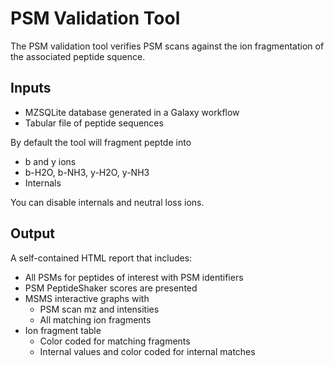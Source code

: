 PSM Validation Tool
===================

The PSM validation tool verifies PSM scans against the ion fragmentation of the associated peptide squence.

Inputs
------

- MZSQLite database generated in a Galaxy workflow
- Tabular file of peptide sequences

By default the tool will fragment peptde into

- b and y ions
- b-H2O, b-NH3, y-H2O, y-NH3
- Internals

You can disable internals and neutral loss ions.

Output
------

A self-contained HTML report that includes:

- All PSMs for peptides of interest with PSM identifiers
- PSM PeptideShaker scores are presented
- MSMS interactive graphs with
    - PSM scan mz and intensities
    - All matching ion fragments
- Ion fragment table 
    - Color coded for matching fragments
    - Internal values and color coded for internal matches